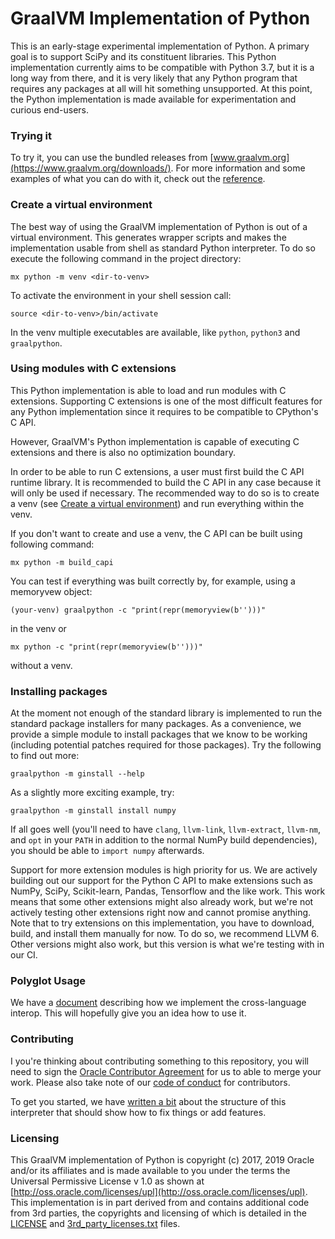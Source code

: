 # GraalVM Implementation of Python

This is an early-stage experimental implementation of Python. A primary goal is
to support SciPy and its constituent libraries. This Python implementation
currently aims to be compatible with Python 3.7, but it is a long way from
there, and it is very likely that any Python program that requires any packages
at all will hit something unsupported. At this point, the Python implementation
is made available for experimentation and curious end-users.

### Trying it

To try it, you can use the bundled releases from
[www.graalvm.org](https://www.graalvm.org/downloads/). For more information and
some examples of what you can do with it, check out the
[reference](https://www.graalvm.org/docs/reference-manual/languages/python/).

### Create a virtual environment

The best way of using the GraalVM implementation of Python is out of a virtual environment. This generates 
wrapper scripts and makes the implementation usable from shell as standard Python interpreter. To do so
execute the following command in the project directory:

```
mx python -m venv <dir-to-venv>
```

To activate the environment in your shell session call:

```
source <dir-to-venv>/bin/activate
```

In the venv multiple executables are available, like `python`, `python3` and `graalpython`. 

### Using modules with C extensions

This Python implementation is able to load and run modules with C extensions.
Supporting C extensions is one of the most difficult features for any Python 
implementation since it requires to be compatible to CPython's C API.

However, GraalVM's Python implementation is capable of executing C extensions and
there is also no optimization boundary.

In order to be able to run C extensions, a user must first build the C API
runtime library. It is recommended to build the C API in any case because
it will only be used if necessary. 
The recommended way to do so is to create a venv (see [Create a virtual environment](#create-a-virtual-environment))
and run everything within the venv.

If you don't want to create and use a venv, the C API can be built using
following command:
```
mx python -m build_capi
```

You can test if everything was built correctly by, for example, using 
a memoryvew object:
```
(your-venv) graalpython -c "print(repr(memoryview(b'')))"
```

in the venv or

```
mx python -c "print(repr(memoryview(b'')))"
```

without a venv.

### Installing packages

At the moment not enough of the standard library is implemented to run the
standard package installers for many packages. As a convenience, we provide a
simple module to install packages that we know to be working (including
potential patches required for those packages). Try the following to find out
more:

```
graalpython -m ginstall --help
```

As a slightly more exciting example, try:

```
graalpython -m ginstall install numpy
```

If all goes well (you'll need to have `clang`, `llvm-link`, `llvm-extract`,
`llvm-nm`, and `opt` in your `PATH` in addition to the normal NumPy build
dependencies), you should be able to `import numpy` afterwards.

Support for more extension modules is high priority for us. We are actively
building out our support for the Python C API to make extensions such as NumPy,
SciPy, Scikit-learn, Pandas, Tensorflow and the like work. This work means that
some other extensions might also already work, but we're not actively testing
other extensions right now and cannot promise anything. Note that to try
extensions on this implementation, you have to download, build, and install them
manually for now. To do so, we recommend LLVM 6. Other versions might also work,
but this version is what we're testing with in our CI.

### Polyglot Usage

We have a [document](doc/POLYGLOT.md) describing how we implement the
cross-language interop. This will hopefully give you an idea how to use it.

### Contributing

I you're thinking about contributing something to this repository, you will need
to sign the [Oracle Contributor
Agreement](http://www.graalvm.org/community/contributors/) for us to able to
merge your work. Please also take note of our [code of
conduct](http://www.graalvm.org/community/conduct/) for contributors.

To get you started, we have [written a bit](doc/CONTRIBUTING.md) about the
structure of this interpreter that should show how to fix things or add
features.

### Licensing

This GraalVM implementation of Python is copyright (c) 2017, 2019 Oracle and/or
its affiliates and is made available to you under the terms the Universal
Permissive License v 1.0 as shown at
[http://oss.oracle.com/licenses/upl](http://oss.oracle.com/licenses/upl). This
implementation is in part derived from and contains additional code from 3rd
parties, the copyrights and licensing of which is detailed in the
[LICENSE](LICENSE) and [3rd_party_licenses.txt](3rd_party_licenses.txt) files.

